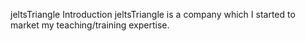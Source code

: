 ﻿jeltsTriangle Introduction
 jeltsTriangle is a company which I started to market my teaching/training expertise. 
